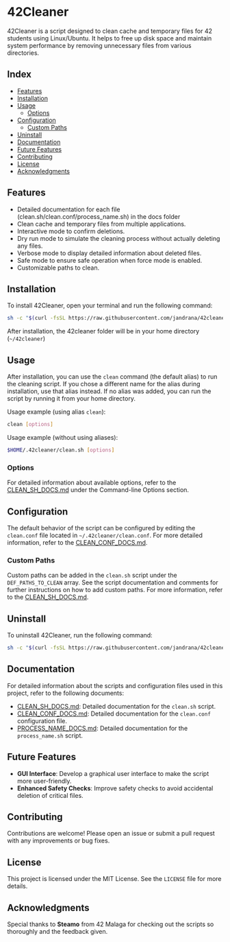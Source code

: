 # 42Cleaner

42Cleaner is a script designed to clean cache and temporary files for 42 students using Linux/Ubuntu. It helps to free up disk space and maintain system performance by removing unnecessary files from various directories.

## Index

- [Features](#features)
- [Installation](#installation)
- [Usage](#usage)
  - [Options](#options)
- [Configuration](#configuration)
  - [Custom Paths](#custom-paths)
- [Uninstall](#uninstall)
- [Documentation](#documentation)
- [Future Features](#future-features)
- [Contributing](#contributing)
- [License](#license)
- [Acknowledgments](#acknowledgments)

## Features

- Detailed documentation for each file (clean.sh/clean.conf/process_name.sh) in the docs folder
- Clean cache and temporary files from multiple applications.
- Interactive mode to confirm deletions.
- Dry run mode to simulate the cleaning process without actually deleting any files.
- Verbose mode to display detailed information about deleted files.
- Safe mode to ensure safe operation when force mode is enabled.
- Customizable paths to clean.

## Installation

To install 42Cleaner, open your terminal and run the following command:

```bash
sh -c "$(curl -fsSL https://raw.githubusercontent.com/jandrana/42cleaner/main/install.sh)"
```

After installation, the 42cleaner folder will be in your home directory (`~/42cleaner`)

## Usage

After installation, you can use the `clean` command (the default alias) to run the cleaning script. If you chose a different name for the alias during installation, use that alias instead. If no alias was added, you can run the script by running it from your home directory.

Usage example (using alias `clean`):
```bash
clean [options]
```

Usage example (without using aliases):
```bash
$HOME/.42cleaner/clean.sh [options]
```


### Options

For detailed information about available options, refer to the [CLEAN_SH_DOCS.md](docs/CLEAN_SH_DOCS.md) under the Command-line Options section.

## Configuration

The default behavior of the script can be configured by editing the `clean.conf` file located in `~/.42cleaner/clean.conf`. For more detailed information, refer to the [CLEAN_CONF_DOCS.md](docs/CLEAN_CONF_DOCS.md).


### Custom Paths
Custom paths can be added in the `clean.sh` script under the `DEF_PATHS_TO_CLEAN` array. See the script documentation and comments for further instructions on how to add custom paths. For more information, refer to the [CLEAN_SH_DOCS.md](docs/CLEAN_SH_DOCS.md).

## Uninstall
To uninstall 42Cleaner, run the following command:
```sh
sh -c "$(curl -fsSL https://raw.githubusercontent.com/jandrana/42cleaner/main/uninstall.sh)"
```

## Documentation

For detailed information about the scripts and configuration files used in this project, refer to the following documents:

- [CLEAN_SH_DOCS.md](docs/CLEAN_SH_DOCS.md): Detailed documentation for the `clean.sh` script.
- [CLEAN_CONF_DOCS.md](docs/CLEAN_CONF_DOCS.md): Detailed documentation for the `clean.conf` configuration file.
- [PROCESS_NAME_DOCS.md](docs/PROCESS_NAME_DOCS.md): Detailed documentation for the `process_name.sh` script.

## Future Features

- **GUI Interface**: Develop a graphical user interface to make the script more user-friendly.
- **Enhanced Safety Checks**: Improve safety checks to avoid accidental deletion of critical files.

## Contributing

Contributions are welcome! Please open an issue or submit a pull request with any improvements or bug fixes.


## License

This project is licensed under the MIT License. See the `LICENSE` file for more details.

## Acknowledgments

Special thanks to **Steamo** from 42 Malaga for checking out the scripts so thoroughly and the feedback given.
